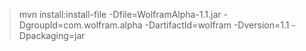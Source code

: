 >mvn install:install-file -Dfile=WolframAlpha-1.1.jar -DgroupId=com.wolfram.alpha -DartifactId=wolfram -Dversion=1.1 -Dpackaging=jar